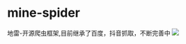 # mine-spider
地雷-开源爬虫框架,目前继承了百度，抖音抓取，不断完善中
<img src="https://vkceyugu.cdn.bspapp.com/VKCEYUGU-3b197c47-f4d8-455c-b037-4e5e50a58297/1df5df30-4ade-4e4c-a080-d8c2ac1866f1.jpg">
